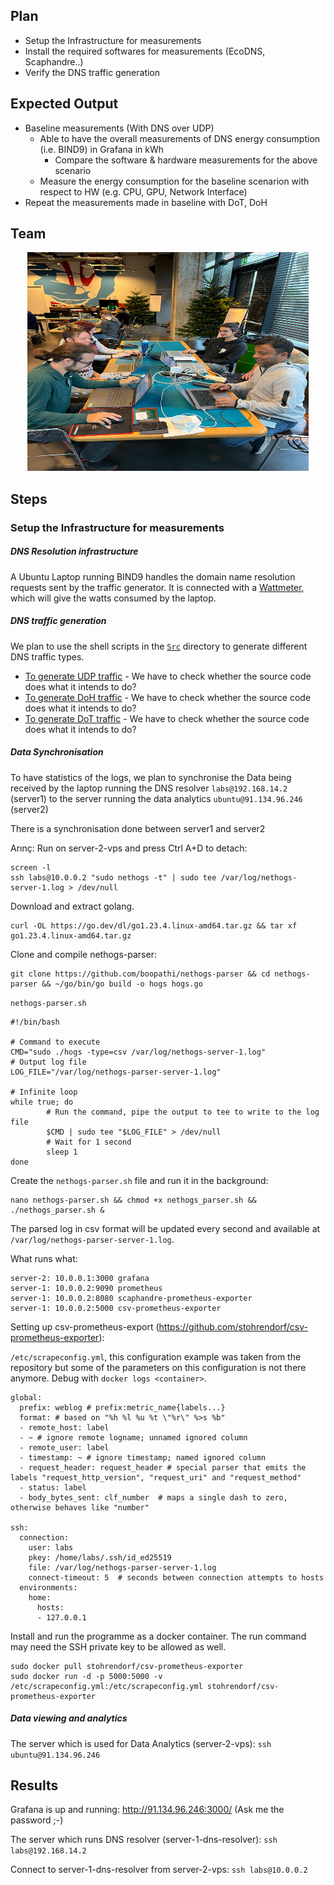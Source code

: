 ## Plan

* Setup the Infrastructure for measurements
* Install the required softwares for measurements (EcoDNS, Scaphandre..)
* Verify the DNS traffic generation


## Expected Output
* Baseline measurements (With DNS over UDP)
  * Able to have the overall measurements of DNS energy consumption (i.e. BIND9) in Grafana in kWh
    * Compare the software & hardware measurements for the above scenario 
  * Measure the energy consumption for the baseline scenarion with respect to HW (e.g. CPU, GPU, Network Interface)
* Repeat the measurements made in baseline with DoT, DoH

## Team  

<p align="center">
  <img width="450" height="350" src="https://github.com/AFNIC/EcoDNS/blob/main/Images/HackathonTeam.jpeg">
</p>

## Steps 
### Setup the Infrastructure for measurements

##### DNS Resolution infrastructure

A Ubuntu Laptop running BIND9 handles the domain name resolution requests sent by the traffic generator. It is connected with a [Wattmeter](https://www.yoctopuce.com/EN/products/capteurs-electriques-usb/yocto-watt), which will give the watts consumed by the laptop.

##### DNS traffic generation
We plan to use the shell scripts in the [`Src`](Src/) directory to generate different DNS traffic types.
* [To generate UDP traffic](Src/request2.sh)  - We have to check whether the source code does what it intends to do?
* [To generate DoH traffic](Src/request_doh.sh)  - We have to check whether the source code does what it intends to do?
* [To generate DoT traffic](Src/request_dot.sh)  - We have to check whether the source code does what it intends to do?

##### Data Synchronisation

To have statistics of the logs, we plan to synchronise the Data being received by the laptop running the DNS resolver `labs@192.168.14.2` (server1) to the server running the data analytics `ubuntu@91.134.96.246` (server2)

There is a synchronisation done between server1 and server2

Arınç: Run on server-2-vps and press Ctrl A+D to detach:
```
screen -l
ssh labs@10.0.0.2 "sudo nethogs -t" | sudo tee /var/log/nethogs-server-1.log > /dev/null
```

Download and extract golang.
```
curl -OL https://go.dev/dl/go1.23.4.linux-amd64.tar.gz && tar xf go1.23.4.linux-amd64.tar.gz
```

Clone and compile nethogs-parser:
```
git clone https://github.com/boopathi/nethogs-parser && cd nethogs-parser && ~/go/bin/go build -o hogs hogs.go
```

`nethogs-parser.sh`
```
#!/bin/bash

# Command to execute
CMD="sudo ./hogs -type=csv /var/log/nethogs-server-1.log"
# Output log file
LOG_FILE="/var/log/nethogs-parser-server-1.log"

# Infinite loop
while true; do
        # Run the command, pipe the output to tee to write to the log file
        $CMD | sudo tee "$LOG_FILE" > /dev/null
        # Wait for 1 second
        sleep 1
done
```

Create the `nethogs-parser.sh` file and run it in the background:
```
nano nethogs-parser.sh && chmod +x nethogs_parser.sh && ./nethogs_parser.sh &
```

The parsed log in csv format will be updated every second and available at `/var/log/nethogs-parser-server-1.log`.

What runs what:
```
server-2: 10.0.0.1:3000 grafana
server-1: 10.0.0.2:9090 prometheus
server-1: 10.0.0.2:8080 scaphandre-prometheus-exporter
server-1: 10.0.0.2:5000 csv-prometheus-exporter
```

Setting up csv-prometheus-export (https://github.com/stohrendorf/csv-prometheus-exporter):

`/etc/scrapeconfig.yml`, this configuration example was taken from the repository but some of the parameters on this configuration is not there anymore. Debug with `docker logs <container>`.
```
global:
  prefix: weblog # prefix:metric_name{labels...}
  format: # based on "%h %l %u %t \"%r\" %>s %b"
  - remote_host: label
  - ~ # ignore remote logname; unnamed ignored column
  - remote_user: label
  - timestamp: ~ # ignore timestamp; named ignored column
  - request_header: request_header # special parser that emits the labels "request_http_version", "request_uri" and "request_method"
  - status: label
  - body_bytes_sent: clf_number  # maps a single dash to zero, otherwise behaves like "number"

ssh:
  connection:
    user: labs
    pkey: /home/labs/.ssh/id_ed25519
    file: /var/log/nethogs-parser-server-1.log
    connect-timeout: 5  # seconds between connection attempts to hosts
  environments:
    home:
      hosts:
      - 127.0.0.1

```

Install and run the programme as a docker container. The run command may need the SSH private key to be allowed as well.
```
sudo docker pull stohrendorf/csv-prometheus-exporter
sudo docker run -d -p 5000:5000 -v /etc/scrapeconfig.yml:/etc/scrapeconfig.yml stohrendorf/csv-prometheus-exporter
```

##### Data viewing and analytics

The server which is used for Data Analytics (server-2-vps): `ssh ubuntu@91.134.96.246`

## Results


Grafana is up and running: http://91.134.96.246:3000/ (Ask me the password ;-)

The server which runs DNS resolver (server-1-dns-resolver): `ssh labs@192.168.14.2`

Connect to server-1-dns-resolver from server-2-vps: `ssh labs@10.0.0.2`
